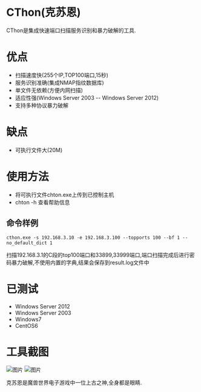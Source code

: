 # CThon(克苏恩)
CThon是集成快速端口扫描服务识别和暴力破解的工具.
# 优点
* 扫描速度快(255个IP,TOP100端口,15秒)
* 服务识别准确(集成NMAP指纹数据库)
* 单文件无依赖(方便内网扫描)
* 适应性强(Windows Server 2003 -- Windows Server 2012)
* 支持多种协议暴力破解
# 缺点
* 可执行文件大(20M)
# 使用方法
* 将可执行文件chton.exe上传到已控制主机
* chton -h 查看帮助信息
## 命令样例
```
cthon.exe -s 192.168.3.10 -e 192.168.3.100 --topports 100 --bf 1 --no_default_dict 1
```
扫描192.168.3.1的C段的top100端口和33899,33999端口,端口扫描完成后进行密码暴力破解,不使用内置的字典,结果会保存到result.log文件中
# 已测试
* Windows Server 2012
* Windows Server 2003
* Windows7
* CentOS6
# 工具截图
![图片](https://uploader.shimo.im/f/b6C7NjlGM44D8kJ1.png!thumbnail)
![图片](https://uploader.shimo.im/f/wGv9M6IRjjgCO4j4.png!thumbnail)

克苏恩是魔兽世界电子游戏中一位上古之神,全身都是眼睛.
